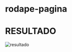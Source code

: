 # rodape-pagina
<h1>RESULTADO</h1>
<img src="https://i.ibb.co/4Vg9WRD/Screenshot-1.png" alt="resultado" />
